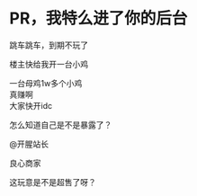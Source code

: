 # PR，我特么进了你的后台


跳车跳车，到期不玩了<img src="static/image/smiley/default/lol.gif" smilieid="12" border="0" alt="" />

楼主快给我开一台小鸡

一台母鸡1w多个小鸡<br />
真赚啊<br />
大家快开idc

怎么知道自己是不是暴露了？

@开腥站长 

良心商家<img src="static/image/smiley/yct/011.gif" smilieid="33" border="0" alt="" />

这玩意是不是超售了呀？<img id="aimg_Q5wfT" onclick="zoom(this, this.src, 0, 0, 0)" class="zoom" src="https://cdn.jsdelivr.net/gh/hishis/forum-master/public/images/patch.gif" onmouseover="img_onmouseoverfunc(this)" onload="thumbImg(this)" border="0" alt="" />
